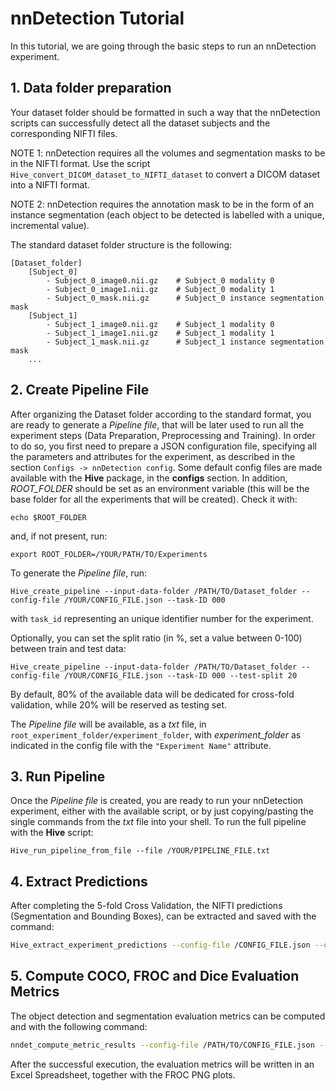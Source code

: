# nnDetection Tutorial

In this tutorial, we are going through the basic steps to run an nnDetection experiment.

## 1. Data folder preparation
Your dataset folder should be formatted in such a way that the nnDetection scripts can successfully detect all the dataset subjects and the corresponding NIFTI files.

NOTE 1: nnDetection requires all the volumes and segmentation masks to be in the NIFTI format. Use the script `Hive_convert_DICOM_dataset_to_NIFTI_dataset` to convert a DICOM dataset into a NIFTI format.

NOTE 2: nnDetection requires the annotation mask to be in the form of an instance segmentation (each object to be detected is labelled with a unique, incremental value).

The standard dataset folder structure is the following:

    [Dataset_folder]
        [Subject_0]
            - Subject_0_image0.nii.gz    # Subject_0 modality 0
            - Subject_0_image1.nii.gz    # Subject_0 modality 1
            - Subject_0_mask.nii.gz      # Subject_0 instance segmentation mask
        [Subject_1]
            - Subject_1_image0.nii.gz    # Subject_1 modality 0
            - Subject_1_image1.nii.gz    # Subject_1 modality 1
            - Subject_1_mask.nii.gz      # Subject_1 instance segmentation mask
        ...

## 2. Create Pipeline File

After organizing the Dataset folder according to the standard format, you are ready to generate a *Pipeline file*, that
will be later used to run all the experiment steps (Data Preparation, Preprocessing and Training).
In order to do so, you first need to prepare a JSON configuration file, specifying all the parameters and attributes for
the experiment, as described in the section `Configs -> nnDetection config`. Some default config files are made
available with the **Hive** package, in the **configs** section.
In addition, *ROOT_FOLDER* should be set as an environment variable (this will be the base folder for all the
experiments that will be created). Check it with:
```
echo $ROOT_FOLDER
```
and, if not present, run:
```
export ROOT_FOLDER=/YOUR/PATH/TO/Experiments
```
To generate the *Pipeline file*, run:
```
Hive_create_pipeline --input-data-folder /PATH/TO/Dataset_folder --config-file /YOUR/CONFIG_FILE.json --task-ID 000
```
with `task_id` representing an unique identifier number for the experiment. 

Optionally, you can set the split ratio (in %, set a value between 0-100) between train and test data:
```
Hive_create_pipeline --input-data-folder /PATH/TO/Dataset_folder --config-file /YOUR/CONFIG_FILE.json --task-ID 000 --test-split 20
```
By default, 80% of the available data will be dedicated for cross-fold validation, while 20% will be reserved as testing set.

The *Pipeline file* will be available, as a *txt* file, in `root_experiment_folder/experiment_folder`, with *experiment_folder* as indicated in the config file with the  `"Experiment Name"` attribute. 
## 3. Run Pipeline
Once the *Pipeline file* is created, you are ready to run your nnDetection experiment, either with the available script, or by just copying/pasting the single commands from the *txt* file into your shell.
To run the full pipeline with the **Hive** script:
```
Hive_run_pipeline_from_file --file /YOUR/PIPELINE_FILE.txt
```

## 4. Extract Predictions
After completing the 5-fold Cross Validation, the NIFTI predictions (Segmentation and Bounding Boxes), can be extracted and saved with the command:
```bash
Hive_extract_experiment_predictions --config-file /CONFIG_FILE.json --output-experiment-folder /PATH/TO/OUTPUT/FOLDER
```

## 5. Compute COCO, FROC and Dice Evaluation Metrics
The object detection and segmentation evaluation metrics can be computed and with the following command:
```bash
nndet_compute_metric_results --config-file /PATH/TO/CONFIG_FILE.json --output-dir /OUTPUT/PATH
```
After the successful execution, the evaluation metrics will be written in an Excel Spreadsheet, together with the FROC PNG plots.